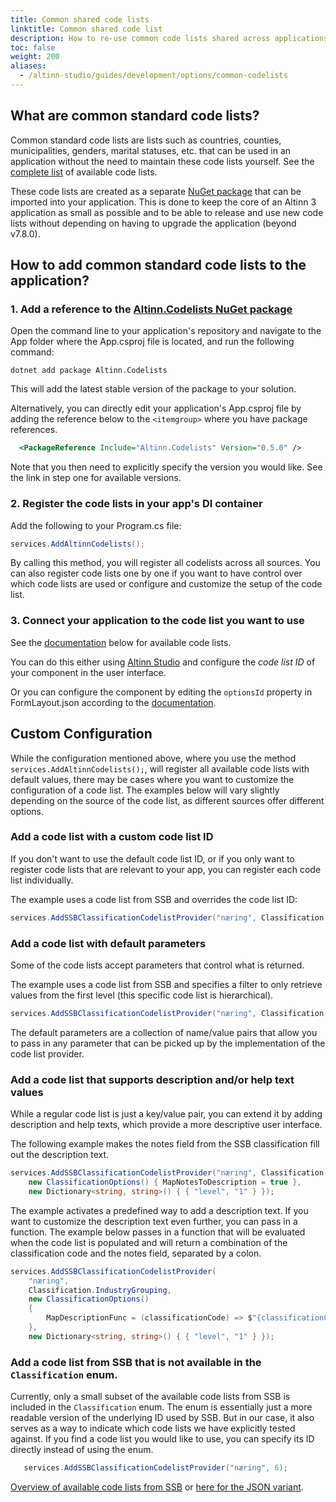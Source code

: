 ```yaml
---
title: Common shared code lists
linktitle: Common shared code list
description: How to re-use common code lists shared across applications?
toc: false
weight: 200
aliases:
  - /altinn-studio/guides/development/options/common-codelists
---
```


## What are common standard code lists?
Common standard code lists are lists such as countries, counties, municipalities, genders, marital statuses, etc. that can be used in an application without the need to maintain these code lists yourself. See the [complete list](https://github.com/Altinn/codelists-lib-dotnet#available-codelists) of available code lists.

These code lists are created as a separate [NuGet package](https://www.nuget.org/packages/Altinn.Codelists) that can be imported into your application. This is done to keep the core of an Altinn 3 application as small as possible and to be able to release and use new code lists without depending on having to upgrade the application (beyond v7.8.0).

## How to add common standard code lists to the application?
### 1. Add a reference to the [Altinn.Codelists NuGet package](https://www.nuget.org/packages/Altinn.Codelists)  
   Open the command line to your application's repository and navigate to the App folder where the App.csproj file is located, and run the following command:

   ```shell
   dotnet add package Altinn.Codelists
   ```
   This will add the latest stable version of the package to your solution.

   Alternatively, you can directly edit your application's App.csproj file by adding the reference below to the `<itemgroup>` where you have package references. 
   ```xml
     <PackageReference Include="Altinn.Codelists" Version="0.5.0" />     
   ```
   Note that you then need to explicitly specify the version you would like. See the link in step one for available versions.

### 2. Register the code lists in your app's DI container  
   Add the following to your Program.cs file:
   ```csharp
   services.AddAltinnCodelists();
   ```
   By calling this method, you will register all codelists across all sources. You can also register code lists one by one if you want to have control over which code lists are used or configure and customize the setup of the code list.

### 3. Connect your application to the code list you want to use  
   See the [documentation](https://github.com/Altinn/codelists-lib-dotnet#available-codelists) below for available code lists.

   You can do this either using [Altinn Studio](https://altinn.studio) and configure the *code list ID* of your component in the user interface.

   Or you can configure the component by editing the `optionsId` property in FormLayout.json according to the [documentation](/altinn-studio/guides/development/options/#connect-the-component-to-options-code-list).

## Custom Configuration
While the configuration mentioned above, where you use the method `services.AddAltinnCodelists();`, will register all available code lists with default values, there may be cases where you want to customize the configuration of a code list. The examples below will vary slightly depending on the source of the code list, as different sources offer different options.

### Add a code list with a custom code list ID
If you don't want to use the default code list ID, or if you only want to register code lists that are relevant to your app, you can register each code list individually.

The example uses a code list from SSB and overrides the code list ID:
```csharp
services.AddSSBClassificationCodelistProvider("næring", Classification.IndustryGrouping);
```

### Add a code list with default parameters
Some of the code lists accept parameters that control what is returned.

The example uses a code list from SSB and specifies a filter to only retrieve values from the first level (this specific code list is hierarchical).

```csharp
services.AddSSBClassificationCodelistProvider("næring", Classification.IndustryGrouping, new Dictionary<string, string>() { { "level", "1" } });
```
The default parameters are a collection of name/value pairs that allow you to pass in any parameter that can be picked up by the implementation of the code list provider.

### Add a code list that supports description and/or help text values
While a regular code list is just a key/value pair, you can extend it by adding description and help texts, which provide a more descriptive user interface.

The following example makes the notes field from the SSB classification fill out the description text.

```csharp
services.AddSSBClassificationCodelistProvider("næring", Classification.IndustryGrouping,
    new ClassificationOptions() { MapNotesToDescription = true },
    new Dictionary<string, string>() { { "level", "1" } });
```
The example activates a predefined way to add a description text. If you want to customize the description text even further, you can pass in a function. The example below passes in a function that will be evaluated when the code list is populated and will return a combination of the classification code and the notes field, separated by a colon.

```csharp
services.AddSSBClassificationCodelistProvider(
    "næring",
    Classification.IndustryGrouping,
    new ClassificationOptions() 
    { 
        MapDescriptionFunc = (classificationCode) => $"{classificationCode.Code}: {classificationCode.Notes}" 
    },
    new Dictionary<string, string>() { { "level", "1" } });
```

### Add a code list from SSB that is not available in the `Classification` enum.
Currently, only a small subset of the available code lists from SSB is included in the `Classification` enum. The enum is essentially just a more readable version of the underlying ID used by SSB. But in our case, it also serves as a way to indicate which code lists we have explicitly tested against. If you find a code list you would like to use, you can specify its ID directly instead of using the enum.

```csharp
   services.AddSSBClassificationCodelistProvider("næring", 6);
```

[Overview of available code lists from SSB](https://www.ssb.no/klass/) or [here for the JSON variant](https://data.ssb.no/api/klass/v1/classifications).